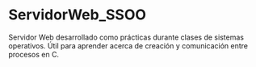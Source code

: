 # ServidorWeb_SSOO

Servidor Web desarrollado como prácticas durante clases de sistemas operativos.
Útil para aprender acerca de creación y comunicación entre procesos en C.
